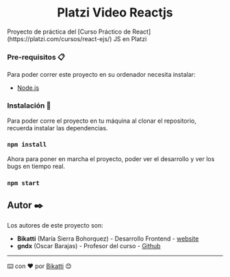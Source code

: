 <h1 align="center">
Platzi Video Reactjs
</h1>
Proyecto de práctica del [Curso Práctico de React](https://platzi.com/cursos/react-ejs/) JS en Platzi


### Pre-requisitos 📋

Para poder correr este proyecto en su ordenador necesita instalar:

- [Node.js](https://nodejs.org/en/)

### Instalación 🔧

Para poder corre el proyecto en tu máquina al clonar el repositorio, recuerda instalar las dependencias.

### `npm install`

Ahora para poner en marcha el proyecto, poder ver el desarrollo y ver los bugs en tiempo real.

### `npm start`

## Autor ✒️

Los autores de este proyecto son:

* **Bikatti** (María Sierra Bohorquez) - Desarrollo Frontend - [website](https://bikatti.com)
* **gndx** (Oscar Barajas) - Profesor del curso - [Github]()

---
⌨️ con ❤️ por [Bikatti](https://github.com/bikatti) 😊
